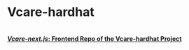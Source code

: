 # Vcare-hardhat

<br>
    <a href="https://github.com/amulyaashetty/Vcare-nextjs"><strong> <i>Vcare-next.js</i>: Frontend Repo of the Vcare-hardhat Project</strong></a>
 <br>
